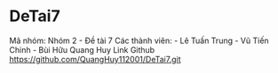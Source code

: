 # DeTai7
Mã nhóm: Nhóm 2 - Đề tài 7
Các thành viên: - Lê Tuấn Trung
                - Vũ Tiến Chinh
                - Bùi Hữu Quang Huy
Link Github
https://github.com/QuangHuy112001/DeTai7.git
